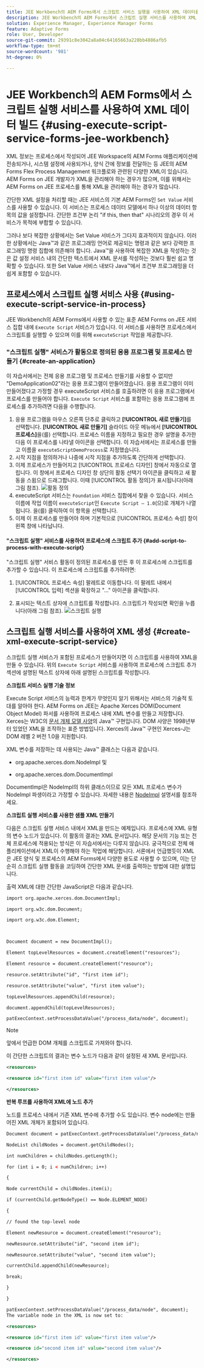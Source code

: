 ```yaml
---
title: JEE Workbench의 AEM Forms에서 스크립트 서비스 실행을 사용하여 XML 데이터를 작성하는 방법
description: JEE Workbench의 AEM Forms에서 스크립트 실행 서비스를 사용하여 XML 데이터 빌드
solution: Experience Manager, Experience Manager Forms
feature: Adaptive Forms
role: User, Developer
source-git-commit: 29391c8e3042a8a04c64165663a228bb4886afb5
workflow-type: tm+mt
source-wordcount: '981'
ht-degree: 0%

---
```


# JEE Workbench의 AEM Forms에서 스크립트 실행 서비스를 사용하여 XML 데이터 빌드 {#using-execute-script-service-forms-jee-workbench}

XML 정보는 프로세스에서 작성되어 JEE Workspace의 AEM Forms 애플리케이션에 전송되거나, 시스템 설정에 사용되거나, 양식 간에 정보를 전달하는 등 JEE의 AEM Forms Flex Process Management 워크플로와 관련된 다양한 XML이 있습니다. AEM Forms on JEE 개발자가 XML을 관리해야 하는 경우가 많으며, 이를 위해서는 AEM Forms on JEE 프로세스를 통해 XML을 관리해야 하는 경우가 많습니다.

간단한 XML 설정을 처리할 때는 JEE 서비스의 기본 AEM Forms인 `Set Value` 서비스를 사용할 수 있습니다. 이 서비스는 프로세스 데이터 모델에서 하나 이상의 데이터 항목의 값을 설정합니다. 간단한 조건부 논리 &quot;if this, then that&quot; 시나리오의 경우 이 서비스가 목적에 부합할 수 있습니다.

그러나 보다 복잡한 상황에서는 Set Value 서비스가 그다지 효과적이지 않습니다. 이러한 상황에서는 Java™과 같은 프로그래밍 언어로 제공되는 명령과 같은 보다 강력한 프로그래밍 명령 집합에 의존해야 합니다. Java™을 사용하여 복잡한 XML을 작성하는 것은 값 설정 서비스 내의 간단한 텍스트에서 XML 문서를 작성하는 것보다 훨씬 쉽고 명확할 수 있습니다. 또한 Set Value 서비스 내보다 Java™에서 조건부 프로그래밍을 더 쉽게 포함할 수 있습니다.

## 프로세스에서 스크립트 실행 서비스 사용 {#using-execute-script-service-in-process}

JEE Workbench의 AEM Forms에서 사용할 수 있는 표준 AEM Forms on JEE 서비스 집합 내에 `Execute Script` 서비스가 있습니다. 이 서비스를 사용하면 프로세스에서 스크립트를 실행할 수 있으며 이를 위해 `executeScript` 작업을 제공합니다.

### &quot;스크립트 실행&quot; 서비스가 활동으로 정의된 응용 프로그램 및 프로세스 만들기 {#create-an-application}

이 자습서에서는 전체 응용 프로그램 및 프로세스 만들기를 사용할 수 없지만 &quot;DemoApplication02&quot;라는 응용 프로그램이 만들어졌습니다. 응용 프로그램이 이미 만들어졌다고 가정할 경우 executeScript 서비스를 호출하려면 이 응용 프로그램에서 프로세스를 만들어야 합니다. `Execute Script` 서비스를 포함하는 응용 프로그램에 프로세스를 추가하려면 다음을 수행합니다.

1. 응용 프로그램을 마우스 오른쪽 단추로 클릭하고 **[!UICONTROL 새로 만들기]**&#x200B;를 선택합니다. **[!UICONTROL 새로 만들기]** 슬라이드 아웃 메뉴에서 **[!UICONTROL 프로세스]**&#x200B;을(를) 선택합니다. 프로세스 이름을 지정하고 필요한 경우 설명을 추가한 다음 이 프로세스를 나타낼 아이콘을 선택합니다. 이 자습서에서는 프로세스를 만들고 이름을 `executeScriptDemoProcess`로 지정했습니다.
1. 시작 지점을 정의하거나 나중에 시작 지점을 추가하도록 간단하게 선택합니다.
1. 이제 프로세스가 만들어지고 [!UICONTROL 프로세스 디자인] 창에서 자동으로 열립니다. 이 창에서 프로세스 디자인 창 상단의 활동 선택기 아이콘을 클릭하고 새 활동을 스윔으로 드래그합니다. 이때 [!UICONTROL 활동 정의]가 표시됩니다(아래 그림 참조).
   ![활동 정의](assets/define-activity.jpg)
1. executeScript 서비스는 `Foundation` 서비스 집합에서 찾을 수 있습니다. 서비스 이름에 작업 이름이 `executeScript`인 `Execute Script – 1.0`(으)로 개체가 나열됩니다. 을(를) 클릭하여 이 항목을 선택합니다.
1. 이제 이 프로세스를 만들어야 하며 기본적으로 [!UICONTROL 프로세스 속성] 창이 왼쪽 창에 나타납니다.

#### &quot;스크립트 실행&quot; 서비스를 사용하여 프로세스에 스크립트 추가 {#add-script-to-process-with-execute-script}

&quot;스크립트 실행&quot; 서비스 활동이 정의된 프로세스를 만든 후 이 프로세스에 스크립트를 추가할 수 있습니다. 이 프로세스에 스크립트를 추가하려면:

1. [!UICONTROL 프로세스 속성] 팔레트로 이동합니다. 이 팔레트 내에서 [!UICONTROL 입력] 섹션을 확장하고 &quot;...&quot; 아이콘을 클릭합니다.

1. 표시되는 텍스트 상자에 스크립트를 작성합니다. 스크립트가 작성되면 확인을 누릅니다(아래 그림 참조).
   ![스크립트 실행](assets/execute-script.jpg)

## 스크립트 실행 서비스를 사용하여 XML 생성 {#create-xml-execute-script-service}

스크립트 실행 서비스가 포함된 프로세스가 만들어지면 이 스크립트를 사용하여 XML을 만들 수 있습니다. 위의 `Execute Script` 서비스를 사용하여 프로세스에 스크립트 추가 섹션에 설명된 텍스트 상자에 아래 설명된 스크립트를 작성합니다.

**스크립트 서비스 실행 기술 정보**

Execute Script 서비스의 능력과 한계가 무엇인지 알기 위해서는 서비스의 기술적 토대를 알아야 한다. AEM Forms on JEE는 Apache Xerces DOM(Document Object Model) 파서를 사용하여 프로세스 내에 XML 변수를 만들고 저장합니다. Xerces는 W3C의 [문서 개체 모델 사양](https://dom.spec.whatwg.org/)의 Java™ 구현입니다. DOM 사양은 1998년부터 있었던 XML을 조작하는 표준 방법입니다. Xerces의 Java™ 구현인 Xerces-J는 DOM 레벨 2 버전 1.0을 지원합니다.

XML 변수를 저장하는 데 사용되는 Java™ 클래스는 다음과 같습니다.

* org.apache.xerces.dom.NodeImpl 및

* org.apache.xerces.dom.DocumentImpl

DocumentImpl은 NodeImpl의 하위 클래스이므로 모든 XML 프로세스 변수가 NodeImpl 파생이라고 가정할 수 있습니다. 자세한 내용은 [NodeImpl](https://xerces.apache.org/xerces-j/apiDocs/org/apache/xerces/dom/NodeImpl.html) 설명서를 참조하세요.

**스크립트 실행 서비스를 사용한 샘플 XML 만들기**

다음은 스크립트 실행 서비스 내에서 XML을 만드는 예제입니다. 프로세스에 XML 유형의 변수 노드가 있습니다. 이 활동의 결과는 XML 문서입니다. 해당 문서의 기능 또는 전체 프로세스에 적용되는 방식은 이 자습서에서는 다루지 않습니다. 궁극적으로 전체 애플리케이션에서 XML이 수행해야 하는 작업에 해당합니다. 서론에서 언급했듯이 XML은 JEE 양식 및 프로세스의 AEM Forms에서 다양한 용도로 사용할 수 있으며, 이는 단순히 스크립트 실행 활동을 코딩하여 간단한 XML 문서를 출력하는 방법에 대한 설명입니다.

출력 XML에 대한 간단한 JavaScript은 다음과 같습니다.

```xml
import org.apache.xerces.dom.DocumentImpl;

import org.w3c.dom.Document;

import org.w3c.dom.Element;



Document document = new DocumentImpl();

Element topLevelResources = document.createElement("resources");

Element resource = document.createElement("resource");

resource.setAttribute("id", "first item id");

resource.setAttribute("value", "first item value");

topLevelResources.appendChild(resource);

document.appendChild(topLevelResources);

patExecContext.setProcessDataValue("/process_data/node", document);
```

>[!NOTE]
>
>앞에서 언급한 DOM 개체를 스크립트로 가져와야 합니다.

이 간단한 스크립트의 결과는 변수 노드가 다음과 같이 설정된 새 XML 문서입니다.

```xml
<resources>

<resource id="first item id" value="first item value"/>

</resources>
```

**반복 루프를 사용하여 XML에 노드 추가**

노드를 프로세스 내에서 기존 XML 변수에 추가할 수도 있습니다. 변수 node에는 만들어진 XML 개체가 포함되어 있습니다.

```xml
Document document = patExecContext.getProcessDataValue("/process_data/node");

NodeList childNodes = document.getChildNodes();

int numChildren = childNodes.getLength();

for (int i = 0; i < numChildren; i++)

{

Node currentChild = childNodes.item(i);

if (currentChild.getNodeType() == Node.ELEMENT_NODE)

{

// found the top-level node

Element newResource = document.createElement("resource");

newResource.setAttribute("id", "second item id");

newResource.setAttribute("value", "second item value");

currentChild.appendChild(newResource);

break;

}

}

patExecContext.setProcessDataValue("/process_data/node", document);
The variable node in the XML is now set to:

<resources> 

<resource id="first item id" value="first item value"/> 

<resource id="second item id" value="second item value"/> 

</resources>
```

